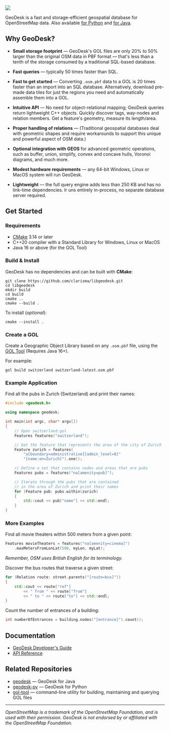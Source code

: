 <img src="https://docs.geodesk.com/img/github-header.png">

GeoDesk is a fast and storage-efficient geospatial database for OpenStreetMap data. 
Also available [for Python](http://www.github.com/clarisma/geodesk-py) and [for Java](http://www.github.com/clarisma/geodesk).

## Why GeoDesk?

- **Small storage footprint** &mdash; GeoDesk's GOL files are only 20% to 50% larger than the original OSM data in PBF format &mdash; that's less than a tenth of the storage consumed by a traditional SQL-based database.

- **Fast queries** &mdash; typically 50 times faster than SQL. 

- **Fast to get started** &mdash; Converting `.osm.pbf` data to a GOL is 20 times faster than an import into an SQL database. Alternatively, download pre-made data tiles for just the regions you need and automatically assemble them into a GOL.

- **Intuitive API** &mdash; No need for object-relational mapping; GeoDesk queries return lightweight C++ objects. Quickly discover tags, way-nodes and relation members. Get a feature's geometry, measure its length/area. 
 
- **Proper handling of relations** &mdash; (Traditional geospatial databases deal with geometric shapes and require workarounds to support this unique and powerful aspect of OSM data.)

- **Optional integration with GEOS** for advanced geometric operations, such as buffer, union, simplify, convex and concave hulls, Voronoi diagrams, and much more.

- **Modest hardware requirements** &mdash; any 64-bit Windows, Linux or MacOS system will run GeoDesk.

- **Lightweight** &mdash; the full query engine adds less than 250 KB and has no link-time dependencies. 
  Ir uns entirely in-process, no separate database server required.
 
## Get Started

### Requirements

- [CMake](https://cmake.org/download) 3.14 or later
- C++20 compiler with a Standard Library for Windows, Linux or MacOS
- Java 16 or above (for the GOL Tool)
 
### Build & Install

GeoDesk has no dependencies and can be built with **CMake**:

```
git clone https://github.com/clarisma/libgeodesk.git
cd libgeodesk
mkdir build
cd build
cmake ..
cmake --build .
```

To install (*optional*):

```
cmake --install .
```

### Create a GOL

Create a Geographic Object Library based on any `.osm.pbf` file, using the 
[GOL Tool](https://www.geodesk.com/download) (Requires Java 16+).

For example:

```
gol build switzerland switzerland-latest.osm.pbf
```

### Example Application

Find all the pubs in Zurich (Switzerland) and print their names:

```cpp
#include <geodesk.h>

using namespace geodesk;

int main(int argc, char* argv[])
{
    // Open switzerland.gol
    Features features("switzerland");      

    // Get the feature that represents the area of the city of Zurich
    Feature zurich = features(
        "a[boundary=administrative][admin_level=8]"
        "[name:en=Zurich]").one();

    // Define a set that contains nodes and areas that are pubs
    Features pubs = features("na[amenity=pub]");

    // Iterate through the pubs that are contained 
    // in the area of Zurich and print their names
    for (Feature pub: pubs.within(zurich)
    {
        std::cout << pub["name"] << std::endl;
    }
}
```

### More Examples

Find all movie theaters within 500 meters from a given point:

```cpp
Features movieTheaters = features("na[amenity=cinema]")
    .maxMetersFromLonLat(500, myLon, myLat);
```

*Remember, OSM uses British English for its terminology.*

Discover the bus routes that traverse a given street:

```cpp
for (Relation route: street.parents("[route=bus]"))
{
    std::cout << route["ref"] 
        << " from " << route["from"] 
        << " to " << route["to"] << std::endl;
}
```

Count the number of entrances of a building:

```cpp
int numberOfEntrances = building.nodes("[entrance]").count();
```

## Documentation

- [GeoDesk Developer's Guide](https://docs.geodesk.com/cpp)
- [API Reference](https://cppdoc.geodesk.com)

## Related Repositories

- [geodesk](http://www.github.com/clarisma/geodesk) &mdash; GeoDesk for Java
- [geodesk-py](http://www.github.com/clarisma/geodesk) &mdash; GeoDesk for Python
- [gol-tool](http://www.github.com/clarisma/gol-tool) &mdash; command-line utility for building, maintaining and querying GOL files

---

*OpenStreetMap is a trademark of the OpenStreetMap Foundation, and is used with their permission. GeoDesk is not endorsed by or affiliated with the OpenStreetMap Foundation.*
